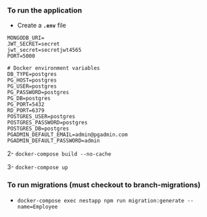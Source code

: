 ### To run the application

- Create a **``` .env ```** file 

```
MONGODB_URI=
JWT_SECRET=secret
jwt_secret=secretjwt4565
PORT=5000

# Docker environment variables
DB_TYPE=postgres
PG_HOST=postgres
PG_USER=postgres
PG_PASSWORD=postgres
PG_DB=postgres
PG_PORT=5432
RD_PORT=6379
POSTGRES_USER=postgres
POSTGRES_PASSWORD=postgres
POSTGRES_DB=postgres
PGADMIN_DEFAULT_EMAIL=admin@pgadmin.com
PGADMIN_DEFAULT_PASSWORD=admin
```

2- `docker-compose build --no-cache`

3- `docker-compose up`

### To run migrations (must checkout to branch-migrations)
- `docker-compose exec nestapp npm run migration:generate --name=Employee`
